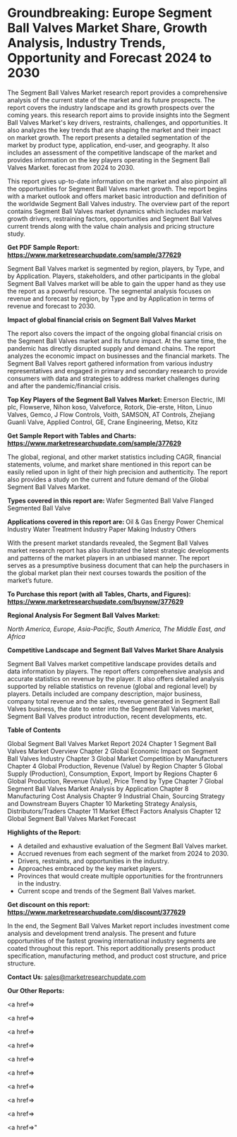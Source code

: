 # Groundbreaking: Europe Segment Ball Valves Market Share, Growth Analysis, Industry Trends, Opportunity and Forecast 2024 to 2030

The Segment Ball Valves Market research report provides a comprehensive analysis of the current state of the market and its future prospects. The report covers the industry landscape and its growth prospects over the coming years. this research report aims to provide insights into the Segment Ball Valves Market's key drivers, restraints, challenges, and opportunities. It also analyzes the key trends that are shaping the market and their impact on market growth. The report presents a detailed segmentation of the market by product type, application, end-user, and geography. It also includes an assessment of the competitive landscape of the market and provides information on the key players operating in the Segment Ball Valves Market. forecast from 2024 to 2030.

This report gives up-to-date information on the market and also pinpoint all the opportunities for Segment Ball Valves market growth. The report begins with a market outlook and offers market basic introduction and definition of the worldwide Segment Ball Valves industry. The overview part of the report contains Segment Ball Valves market dynamics which includes market growth drivers, restraining factors, opportunities and Segment Ball Valves current trends along with the value chain analysis and pricing structure study.

<strong><b>Get PDF Sample Report: <a href=https://www.marketresearchupdate.com/sample/377629>https://www.marketresearchupdate.com/sample/377629</a></b></strong>

Segment Ball Valves market is segmented by region, players, by Type, and by Application. Players, stakeholders, and other participants in the global Segment Ball Valves market will be able to gain the upper hand as they use the report as a powerful resource. The segmental analysis focuses on revenue and forecast by region, by Type and by Application in terms of revenue and forecast to 2030.

<strong><b>Impact of global financial crisis on Segment Ball Valves Market</b></strong>

The report also covers the impact of the ongoing global financial crisis on the Segment Ball Valves market and its future impact. At the same time, the pandemic has directly disrupted supply and demand chains. The report analyzes the economic impact on businesses and the financial markets. The Segment Ball Valves report gathered information from various industry representatives and engaged in primary and secondary research to provide consumers with data and strategies to address market challenges during and after the pandemic/financial crisis.

<strong><b>Top Key Players of the Segment Ball Valves Market:
</b></strong>Emerson Electric, IMI plc, Flowserve, Nihon koso, Valveforce, Rotork, Die-erste, Hiton, Linuo Valves, Gemco, J Flow Controls, Voith, SAMSON, AT Controls, Zhejiang Guanli Valve, Applied Control, GE, Crane Engineering, Metso, Kitz<strong><b>
</b></strong>

<strong><b>Get Sample Report with Tables and Charts: <a href=https://www.marketresearchupdate.com/sample/377629>https://www.marketresearchupdate.com/sample/377629</a></b></strong>

The global, regional, and other market statistics including CAGR, financial statements, volume, and market share mentioned in this report can be easily relied upon in light of their high precision and authenticity. The report also provides a study on the current and future demand of the Global Segment Ball Valves Market.

<strong><b>Types covered in this report are:
</b></strong>Wafer Segmented Ball Valve
Flanged Segmented Ball Valve<strong><b>
</b></strong>

<strong><b>Applications covered in this report are:
</b></strong>Oil & Gas
Energy Power
Chemical Industry
Water Treatment Industry
Paper Making Industry
Others<strong><b>
</b></strong>

With the present market standards revealed, the Segment Ball Valves market research report has also illustrated the latest strategic developments and patterns of the market players in an unbiased manner. The report serves as a presumptive business document that can help the purchasers in the global market plan their next courses towards the position of the market’s future.

<strong><b>To Purchase this report (with all Tables, Charts, and Figures): <a href=https://www.marketresearchupdate.com/buynow/377629>https://www.marketresearchupdate.com/buynow/377629</a></b></strong>

<strong><b>Regional Analysis For Segment Ball Valves Market:</b></strong>

<em><i>North America, Europe, Asia-Pacific, South America, The Middle East, and Africa</i></em>

<strong><b>Competitive Landscape and Segment Ball Valves Market Share Analysis</b></strong>

Segment Ball Valves market competitive landscape provides details and data information by players. The report offers comprehensive analysis and accurate statistics on revenue by the player. It also offers detailed analysis supported by reliable statistics on revenue (global and regional level) by players. Details included are company description, major business, company total revenue and the sales, revenue generated in Segment Ball Valves business, the date to enter into the Segment Ball Valves market, Segment Ball Valves product introduction, recent developments, etc.

<strong><b>Table of Contents</b></strong>

Global Segment Ball Valves Market Report 2024
Chapter 1 Segment Ball Valves Market Overview
Chapter 2 Global Economic Impact on Segment Ball Valves Industry
Chapter 3 Global Market Competition by Manufacturers
Chapter 4 Global Production, Revenue (Value) by Region
Chapter 5 Global Supply (Production), Consumption, Export, Import by Regions
Chapter 6 Global Production, Revenue (Value), Price Trend by Type
Chapter 7 Global Segment Ball Valves Market Analysis by Application
Chapter 8 Manufacturing Cost Analysis
Chapter 9 Industrial Chain, Sourcing Strategy and Downstream Buyers
Chapter 10 Marketing Strategy Analysis, Distributors/Traders
Chapter 11 Market Effect Factors Analysis
Chapter 12 Global Segment Ball Valves Market Forecast

<strong><b>Highlights of the Report:</b></strong>

- A detailed and exhaustive evaluation of the Segment Ball Valves market.
- Accrued revenues from each segment of the market from 2024 to 2030.
- Drivers, restraints, and opportunities in the industry.
- Approaches embraced by the key market players.
- Provinces that would create multiple opportunities for the frontrunners in the industry.
- Current scope and trends of the Segment Ball Valves market.

<strong><b>Get discount on this report: <a href=https://www.marketresearchupdate.com/discount/377629>https://www.marketresearchupdate.com/discount/377629</a></b></strong>

In the end, the Segment Ball Valves Market report includes investment come analysis and development trend analysis. The present and future opportunities of the fastest growing international industry segments are coated throughout this report. This report additionally presents product specification, manufacturing method, and product cost structure, and price structure.

<strong><b>Contact Us:
</b></strong>sales@marketresearchupdate.com

<strong>Our Other Reports:</strong>

<a href=></a>

<a href=></a>

<a href=></a>

<a href=></a>

<a href=></a>

<a href=></a>

<a href=></a>

<a href=></a>

<a href=></a>

<a href=></a>"
